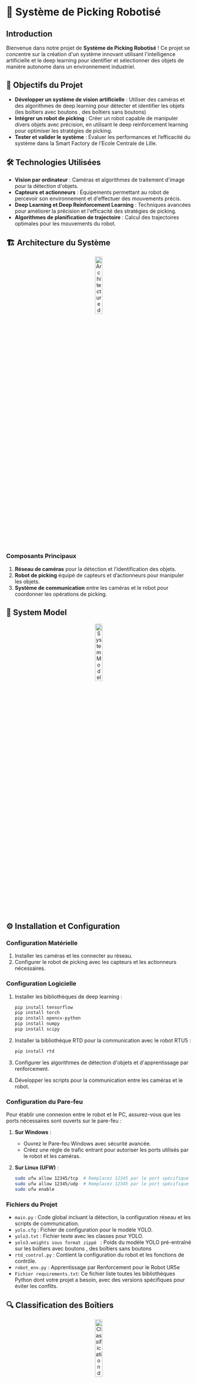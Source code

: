 # 🚀 Système de Picking Robotisé

## Introduction

Bienvenue dans notre projet de **Système de Picking Robotisé** ! Ce projet se concentre sur la création d'un système innovant utilisant l'intelligence artificielle et le deep learning pour identifier et sélectionner des objets de manière autonome dans un environnement industriel.

## 🎯 Objectifs du Projet

- **Développer un système de vision artificielle** : Utiliser des caméras et des algorithmes de deep learning pour détecter et identifier les objets  (les boîtiers avec boutons , des boîtiers sans boutons)
- **Intégrer un robot de picking** : Créer un robot capable de manipuler divers objets avec précision, en utilisant le deep reinforcement learning pour optimiser les stratégies de picking.
- **Tester et valider le système** : Évaluer les performances et l’efficacité du système dans la Smart Factory de l’Ecole Centrale de Lille.

## 🛠️ Technologies Utilisées

- **Vision par ordinateur** : Caméras et algorithmes de traitement d'image pour la détection d'objets.
- **Capteurs et actionneurs** : Équipements permettant au robot de percevoir son environnement et d'effectuer des mouvements précis.
- **Deep Learning et Deep Reinforcement Learning** : Techniques avancées pour améliorer la précision et l'efficacité des stratégies de picking.
- **Algorithmes de planification de trajectoire** : Calcul des trajectoires optimales pour les mouvements du robot.

## 🏗️ Architecture du Système

<p align="center">
    <img src="https://github.com/ZAKARIA-rgb-spaec/picking-robotis-/assets/126424638/498f4342-6468-420d-add2-b68cf722bdf4" alt="Architecture du Système" style="width:20%;"/>
</p>

### Composants Principaux

1. **Réseau de caméras** pour la détection et l’identification des objets.
2. **Robot de picking** équipé de capteurs et d’actionneurs pour manipuler les objets.
3. **Système de communication** entre les caméras et le robot pour coordonner les opérations de picking.

## 🧩 System Model

<p align="center">
    <img src="https://github.com/ZAKARIA-rgb-spaec/picking-robotis-/assets/126424638/0e404db3-ac1a-412a-ae2b-d6c89557e3dc" alt="System Model" style="width:20%;"/>
</p>

## ⚙️ Installation et Configuration

### Configuration Matérielle

1. Installer les caméras et les connecter au réseau.
2. Configurer le robot de picking avec les capteurs et les actionneurs nécessaires.

### Configuration Logicielle

1. Installer les bibliothèques de deep learning :

    ```bash
    pip install tensorflow
    pip install torch
    pip install opencv-python
    pip install numpy
    pip install scipy
    ```

2. Installer la bibliothèque RTD pour la communication avec le robot RTU5 :

    ```bash
    pip install rtd
    ```

3. Configurer les algorithmes de détection d'objets et d'apprentissage par renforcement.
4. Développer les scripts pour la communication entre les caméras et le robot.

### Configuration du Pare-feu

Pour établir une connexion entre le robot et le PC, assurez-vous que les ports nécessaires sont ouverts sur le pare-feu :

1. **Sur Windows** :
    - Ouvrez le Pare-feu Windows avec sécurité avancée.
    - Créez une règle de trafic entrant pour autoriser les ports utilisés par le robot et les caméras.

2. **Sur Linux (UFW)** :

    ```bash
    sudo ufw allow 12345/tcp  # Remplacez 12345 par le port spécifique utilisé
    sudo ufw allow 12345/udp  # Remplacez 12345 par le port spécifique utilisé
    sudo ufw enable
    ```

### Fichiers du Projet

- `main.py` : Code global incluant la détection, la configuration réseau et les scripts de communication.
- `yolo.cfg` : Fichier de configuration pour le modèle YOLO.
- `yolo3.txt` : Fichier texte avec les classes pour YOLO.
- `yolo3.weights sous format zippé ` : Poids du modèle YOLO pré-entraîné sur  les boîtiers avec boutons , des boîtiers sans boutons
- `rtd_control.py` : Contient la configuration du robot et les fonctions de contrôle.
- `robot_env.py`   : Apprentissage par Renforcement pour le Robot UR5e
- `Fichier requirements.txt`: Ce fichier liste toutes les bibliothèques Python dont votre projet a besoin, avec des versions spécifiques pour éviter les conflits.

## 🔍 Classification des Boîtiers

<p align="center">
    <img src="https://github.com/ZAKARIA-rgb-spaec/picking-robotis-/assets/126424638/8dfb6e06-bf74-4db9-b103-788bc7e29c82" alt="Classification des Boîtiers" style="width:20%;"/>
</p>

Un modèle de machine learning a été entraîné pour différencier les boîtiers avec boutons des boîtiers sans boutons, en utilisant des caractéristiques visuelles telles que la couleur et la forme.

## 🌐 Vérification de la Connectivité

Pour vérifier la connectivité avec le robot, utilisez la commande suivante :

```bash
ping adresse_robot
```
# 🤖 Apprentissage par Renforcement pour le Robot UR5e

Ce projet utilise l'apprentissage par renforcement pour améliorer la précision et l'efficacité des actions du robot UR5e. Nous utilisons le modèle PPO (Proximal Policy Optimization) de la bibliothèque Stable-Baselines3.

## 🚀 Installation

Assurez-vous d'avoir installé les dépendances nécessaires :

```bash
pip install stable-baselines3 gym
```
## 🌟 Définir l'Environnement
Nous avons défini un environnement personnalisé en utilisant la bibliothèque gym pour encapsuler la logique de l'interaction avec le robot et la caméra. L'environnement est défini dans le fichier 'robot_env.py'.

## 📁 Structure du Projet
 -`main.py` : Script principal pour exécuter le projet.
 - `rtde_control.py` : Configuration et contrôle du robot.
 - `robot_env.py` : Définition de l'environnement d'apprentissage par renforcement.
 - `models` : Répertoire pour stocker les modèles de machine learning.
 - `ppo_robot` : Modèle PPO sauvegardé.


## ✅ Tests et Validation

Le système sera testé et validé dans la Smart Factory de l’Ecole Centrale de Lille. Les tests comprendront :

- **Détection et identification d’objets** : Validation de la précision des algorithmes de vision par ordinateur.
<p align="center">
    

 <img src="https://github.com/ZAKARIA-rgb-spaec/picking-robotis-/assets/126424638/f8e8e932-b103-4271-8ad5-d664f3509811" alt="Détection" style="width:15%;"/>
</p>

- **Stratégies de picking** : Optimisation des stratégies de picking à l'aide du deep reinforcement learning.
- **Performance globale** : Évaluation de l’efficacité et de la fiabilité du système dans un environnement industriel réel.
 <p align="center">
    <img src="https://github.com/ZAKARIA-rgb-spaec/picking-robotis-/assets/126424638/a6c44958-80b1-4c35-ab56-ffdcf9d3b1a7" alt="Performance globale" style="width:15%;"/>
    <img src="https://github.com/ZAKARIA-rgb-spaec/picking-robotis-/assets/126424638/052675e3-8b9e-4e15-9067-254a7e91bcdf" alt="Validation du système" style="width:15%;"/>
 </p>
 
## 🎯 Résultats Attendus

- Amélioration significative de l’efficacité des processus de picking robotisé.
- Réduction des erreurs d’identification et de sélection des objets.
- Démonstration de la faisabilité et des avantages de l’application des techniques de deep learning dans le contexte industriel.

## 👥 Auteurs


- **Zakaria Midine** + **Lamyae Najih** :
  
  Mission : Vision par Ordinateur et Détection d'Objets + Deep Learning et Apprentissage par Renforcement
  
Développement d'algorithmes de détection : Utiliser YOLO et d'autres modèles de vision par ordinateur pour détecter et identifier les objets.
Traitement d'images : Implémenter des techniques pour améliorer la précision de la détection d'objets.
Intégration des caméras : Configurer le réseau de caméras et assurer leur communication avec le robot.


- **Zakaria Limi**
  
Mission : Contrôle du Robot et Planification de Trajectoire

Développement des algorithmes de planification de trajectoire : Calculer les trajectoires optimales pour les mouvements du robot.
Configuration du robot : Configurer le robot UR5e avec les capteurs et les actionneurs nécessaires.
Implémentation des scripts de contrôle : Développer les scripts pour la communication et le contrôle du robot.

- **Superviseur : Dr. A. Rahmani**

## Installation des dépendances

Pour installer toutes les dépendances nécessaires à ce projet, veuillez utiliser la commande suivante :

```sh
pip install -r requirements.txt
```
## Références

Pour plus de détails, veuillez consulter les rapport complet  : [Rapport_ECL_Zakaria_Midine.pdf](https://online.publuu.com/571615/1283441)

[rapport projet de recherche_Lamyae Najih.pdf](https://github.com/user-attachments/files/16098970/rapport.projet.de.recherche_Lamyae.Najih.pdf)


